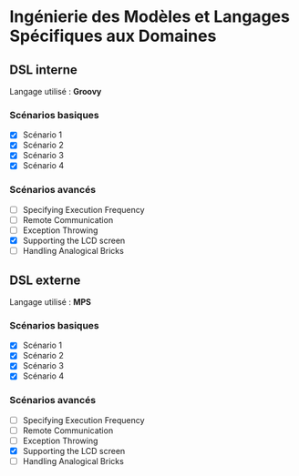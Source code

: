 # Ingénierie des Modèles et Langages Spécifiques aux Domaines

## DSL interne

Langage utilisé : **Groovy**

### Scénarios basiques

- [x] Scénario 1
- [x] Scénario 2
- [x] Scénario 3
- [x] Scénario 4

### Scénarios avancés

- [ ] Specifying Execution Frequency
- [ ] Remote Communication
- [ ] Exception Throwing
- [x] Supporting the LCD screen
- [ ] Handling Analogical Bricks

## DSL externe

Langage utilisé : **MPS**

### Scénarios basiques

- [x] Scénario 1
- [x] Scénario 2
- [x] Scénario 3
- [x] Scénario 4

### Scénarios avancés

- [ ] Specifying Execution Frequency
- [ ] Remote Communication
- [ ] Exception Throwing
- [x] Supporting the LCD screen
- [ ] Handling Analogical Bricks
